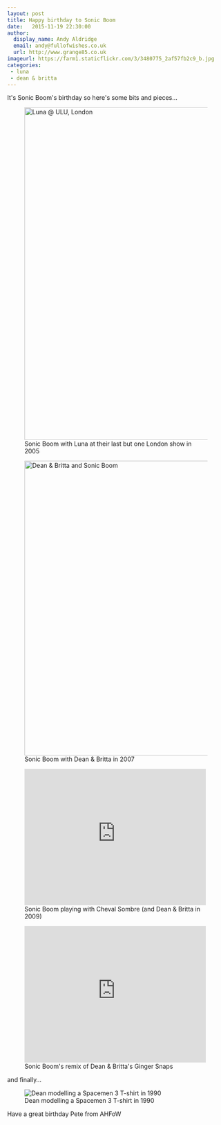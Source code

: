 ```yaml
---
layout: post
title: Happy birthday to Sonic Boom
date:   2015-11-19 22:30:00
author:
  display_name: Andy Aldridge
  email: andy@fullofwishes.co.uk
  url: http://www.grange85.co.uk
imageurl: https://farm1.staticflickr.com/3/3480775_2af57fb2c9_b.jpg
categories:
 - luna
 - dean & britta
---
```

<p class="lead">It's Sonic Boom's birthday so here's some bits and pieces...</p>



<figure class="caption aligncenter">
<a data-flickr-embed="true"  href="https://www.flickr.com/photos/grange85/3480775/in/photolist-r8sCzS-nTGuix-nzqmcD-nRQJUy-nPSvxo-nRBX6k-nzqGQU-nRLVx3-nRV7k2-nRLWbh-nzqscU-nTGvrp-nRLW5W-nTGvZi-nzqnzt-nRBWDP-nRBYq4-nzrgig-nRxvCV-nRd2um-dvtyw6-dvzb4U-dvz8NJ-dvtyCv-dvRkis-iQHn-T5bjz-jwAL" title="Luna @ ULU, London"><img src="https://farm1.staticflickr.com/3/3480775_2af57fb2c9_b.jpg" width="1024" height="768" alt="Luna @ ULU, London"></a>
<figcaption class="caption-text">Sonic Boom with Luna at their last but one London show in 2005</figcaption></figure>

<figure class="caption aligncenter">
<a data-flickr-embed="true"  href="https://www.flickr.com/photos/grange85/577956461/in/photolist-r8sCzS-nTGuix-nzqmcD-nRQJUy-nPSvxo-nRBX6k-nzqGQU-nRLVx3-nRV7k2-nRLWbh-nzqscU-nTGvrp-nRLW5W-nTGvZi-nzqnzt-nRBWDP-nRBYq4-nzrgig-nRxvCV-nRd2um-dvtyw6-dvzb4U-dvz8NJ-dvtyCv-dvRkis-iQHn-T5bjz-jwAL" title="Dean & Britta and Sonic Boom"><img src="https://farm2.staticflickr.com/1265/577956461_60a9563db9_b.jpg" width="1024" height="680" alt="Dean & Britta and Sonic Boom"></a>
<figcaption class="caption-text">Sonic Boom with Dean & Britta in 2007</figcaption></figure>

<figure class="caption aligncenter">
<iframe width="420" height="315" src="https://www.youtube.com/embed/0lXnqpr_0H0" frameborder="0" allowfullscreen></iframe>
<figcaption class="caption-text">Sonic Boom playing with Cheval Sombre (and Dean & Britta in 2009)</figcaption></figure>

<figure class="caption aligncenter">
<iframe width="420" height="315" src="https://www.youtube.com/embed/pImTZjjY-IE" frameborder="0" allowfullscreen></iframe>
<figcaption class="caption-text">Sonic Boom's remix of Dean & Britta's Ginger Snaps</figcaption></figure>

and finally&hellip;
<figure class="caption aligncenter"><img src="https://media.fullofwishes.co.uk/01-galaxie_500/pictures/galaxie-500-club-lingerie-screengrab.jpg" alt="Dean modelling a Spacemen 3 T-shirt in 1990" /><figcaption class="caption-text">Dean modelling a Spacemen 3 T-shirt in 1990</figcaption></figure>

<p>Have a great birthday Pete from AHFoW</p>

<script async src="//embedr.flickr.com/assets/client-code.js" charset="utf-8"></script>
